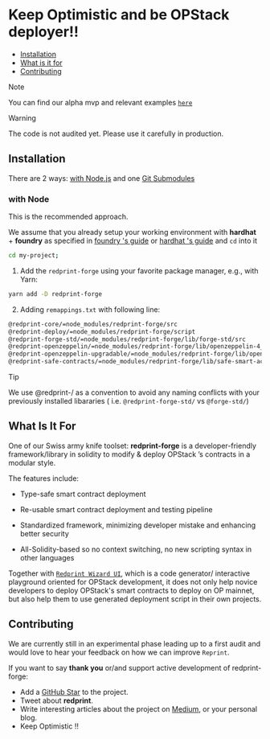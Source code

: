 <h1>Keep Optimistic and be OPStack deployer!! </h1>

- [Installation](#installation)
- [What is it for](#what-is-it-for)
- [Contributing](#contributing)

>[!NOTE]
> You can find our alpha mvp and relevant examples [`here`](https://github.com/Ratimon/redprint-optimism-contracts-examples)

>[!WARNING]
> The code is not audited yet. Please use it carefully in production.


## Installation

There are 2 ways: [with Node.js](#with-node) and one  [Git Submodules](#git-submodules)

### with Node

This is the recommended approach.

We assume that you already setup your working environment with **hardhat** + **foundry** as specified in [foundry 's guide](https://book.getfoundry.sh/config/hardhat) or [hardhat 's guide](https://hardhat.org/hardhat-runner/docs/advanced/hardhat-and-foundry) and `cd` into it

```bash
cd my-project;
``` 

1.  Add the `redprint-forge` using your favorite package manager, e.g., with Yarn:

```sh
yarn add -D redprint-forge
```

2. Adding `remappings.txt` with following line:

```txt
@redprint-core/=node_modules/redprint-forge/src
@redprint-deploy/=node_modules/redprint-forge/script
@redprint-forge-std/=node_modules/redprint-forge/lib/forge-std/src
@redprint-openzeppelin/=node_modules/redprint-forge/lib/openzeppelin-4_9_4/contracts
@redprint-openzeppelin-upgradable/=node_modules/redprint-forge/lib/openzeppelin-upgradable-4_9_4/contracts
@redprint-safe-contracts/=node_modules/redprint-forge/lib/safe-smart-account/contracts
```

>[!TIP]
> We use @redprint-<yourLib>/ as a convention to avoid any naming conflicts with your previously installed libararies ( i.e. `@redprint-forge-std/` vs `@forge-std/`)


## What Is It For

One of our Swiss army knife toolset: **redprint-forge** is a developer-friendly framework/library in solidity to modify & deploy OPStack ’s contracts in a modular style.

The features include:

- Type-safe smart contract deployment

- Re-usable  smart contract deployment and testing pipeline

- Standardized framework, minimizing developer mistake and enhancing better security

- All-Solidity-based so no context switching, no new scripting syntax in other languages

Together with [`Redprint Wizard UI`](https://github.com/Ratimon/redprint-wizard), which is a code generator/ interactive playground oriented for OPStack development, it does not only help novice developers to deploy OPStack's smart contracts to deploy on OP mainnet, but also help them to use generated deployment script in their own projects.


## Contributing

We are currently still in an experimental phase leading up to a first audit and would love to hear your feedback on how we can improve `Reprint`.

If you want to say **thank you** or/and support active development of redprint-forge:

- Add a [GitHub Star](https://github.com/Ratimon/redprint-forge) to the
  project.
- Tweet about **redprint**.
- Write interesting articles about the project on
  [Medium](https://medium.com/), or your personal blog.
- Keep Optimistic !!
